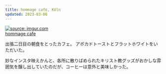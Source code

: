 ```yaml
---
title: hommage cafe, Köln
updated: 2023-03-06
---
```


<a href="https://imgur.com/roxMx9W"><img src="https://i.imgur.com/roxMx9W.png" title="source: imgur.com" /></a>  
[hommage cafe]( https://goo.gl/maps/GmGqt4QHW8CL2xyA7)

出張二日目の朝食をとったカフェ。
アボカドトーストとフラットホワイトをいただいた。

妙なインスタ映えかんと、各所に散りばめられたキリスト教グッズがおかしな雰囲気を醸し出していたのだが、コーヒーは意外と美味しかった。
